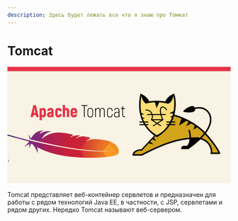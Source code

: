 ```yaml
---
description: Здесь будет лежать все что я знаю про Томкат
---
```


# Tomcat

![Tomcat](../../../.gitbook/assets/tomcat.png)

Tomcat представляет веб-контейнер сервлетов и предназначен для работы с рядом технологий Java EE, в частности, с JSP, сервлетами и рядом других. Нередко Tomcat называют веб-сервером.

